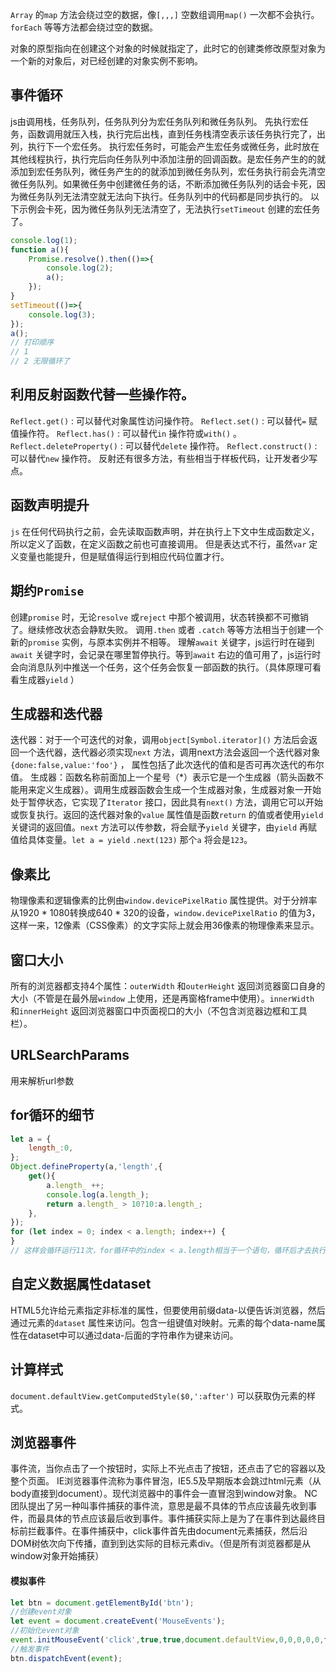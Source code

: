 `Array` 的`map` 方法会绕过空的数据，像`[,,,]` 空数组调用`map()` 一次都不会执行。`forEach` 等等方法都会绕过空的数据。

对象的原型指向在创建这个对象的时候就指定了，此时它的创建类修改原型对象为一个新的对象后，对已经创建的对象实例不影响。

## 事件循环

js由调用栈，任务队列，任务队列分为宏任务队列和微任务队列。
先执行宏任务，函数调用就压入栈，执行完后出栈，直到任务栈清空表示该任务执行完了，出列，执行下一个宏任务。
执行宏任务时，可能会产生宏任务或微任务，此时放在其他线程执行，执行完后向任务队列中添加注册的回调函数。是宏任务产生的的就添加到宏任务队列，微任务产生的的就添加到微任务队列，宏任务执行前会先清空微任务队列。如果微任务中创建微任务的话，不断添加微任务队列的话会卡死，因为微任务队列无法清空就无法向下执行。任务队列中的代码都是同步执行的。
以下示例会卡死，因为微任务队列无法清空了，无法执行`setTimeout` 创建的宏任务了。
```javascript
console.log(1);
function a(){
    Promise.resolve().then(()=>{
        console.log(2);
        a();
    });
}
setTimeout(()=>{
    console.log(3);
});
a();
// 打印顺序
// 1
// 2 无限循环了
```

## 利用反射函数代替一些操作符。

`Reflect.get()` : 可以替代对象属性访问操作符。
`Reflect.set()` : 可以替代`=` 赋值操作符。
`Reflect.has()` : 可以替代`in` 操作符或`with()` 。
`Reflect.deleteProperty()` : 可以替代`delete` 操作符。
`Reflect.construct()` : 可以替代`new` 操作符。
反射还有很多方法，有些相当于样板代码，让开发者少写点。

## 函数声明提升

`js` 在任何代码执行之前，会先读取函数声明，并在执行上下文中生成函数定义，所以定义了函数，在定义函数之前也可直接调用。
但是表达式不行，虽然`var` 定义变量也能提升，但是赋值得运行到相应代码位置才行。

## 期约`Promise`

创建`promise` 时，无论`resolve` 或`reject` 中那个被调用，状态转换都不可撤销了。继续修改状态会静默失败。
调用`.then` 或者 `.catch` 等等方法相当于创建一个新的`promise` 实例，与原本实例并不相等。
理解`await` 关键字，js运行时在碰到`await` 关键字时，会记录在哪里暂停执行。等到`await` 右边的值可用了，js运行时会向消息队列中推送一个任务，这个任务会恢复一部函数的执行。（具体原理可看看生成器`yield` ）

## 生成器和迭代器

迭代器：对于一个可迭代的对象，调用`object[Symbol.iterator]()` 方法后会返回一个迭代器，迭代器必须实现`next` 方法，调用next方法会返回一个迭代器对象`{done:false,value:'foo'}` ， 属性包括了此次迭代的值和是否可再次迭代的布尔值。
生成器：函数名称前面加上一个星号（*）表示它是一个生成器（箭头函数不能用来定义生成器）。调用生成器函数会生成一个生成器对象，生成器对象一开始处于暂停状态，它实现了`Iterator` 接口，因此具有`next()` 方法，调用它可以开始或恢复执行。返回的迭代器对象的`value` 属性值是函数`return` 的值或者使用`yield` 关键词的返回值。`next` 方法可以传参数，将会赋予`yield` 关键字，由`yield` 再赋值给具体变量。`let a = yield` `.next(123)` 那个`a` 将会是`123`。

## 像素比

物理像素和逻辑像素的比例由`window.devicePixelRatio` 属性提供。对于分辨率从1920 * 1080转换成640 * 320的设备，`window.devicePixelRatio` 的值为3，这样一来，12像素（CSS像素）的文字实际上就会用36像素的物理像素来显示。

## 窗口大小

所有的浏览器都支持4个属性：`outerWidth` 和`outerHeight` 返回浏览器窗口自身的大小（不管是在最外层`window` 上使用，还是再窗格frame中使用）。`innerWidth` 和`innerHeight` 返回浏览器窗口中页面视口的大小（不包含浏览器边框和工具栏）。

## URLSearchParams

用来解析url参数

## for循环的细节

```javascript
let a = {
    length_:0,
};
Object.defineProperty(a,'length',{
    get(){
        a.length_ ++;
        console.log(a.length_);
        return a.length_ > 10?10:a.length_;
    },
});
for (let index = 0; index < a.length; index++) {
}
// 这样会循环运行11次，for循环中的index < a.length相当于一个语句，循环后才去执行一次来判断。
```

## 自定义数据属性dataset

HTML5允许给元素指定非标准的属性，但要使用前缀data-以便告诉浏览器，然后通过元素的`dataset` 属性来访问。包含一组键值对映射。元素的每个data-name属性在dataset中可以通过data-后面的字符串作为键来访问。

## 计算样式

`document.defaultView.getComputedStyle($0,':after')` 可以获取伪元素的样式。

## 浏览器事件

事件流，当你点击了一个按钮时，实际上不光点击了按钮，还点击了它的容器以及整个页面。
IE浏览器事件流称为事件冒泡，IE5.5及早期版本会跳过html元素（从body直接到document）。现代浏览器中的事件会一直冒泡到window对象。
NC团队提出了另一种叫事件捕获的事件流，意思是最不具体的节点应该最先收到事件，而最具体的节点应该最后收到事件。事件捕获实际上是为了在事件到达最终目标前拦截事件。在事件捕获中，click事件首先由document元素捕获，然后沿DOM树依次向下传播，直到到达实际的目标元素div。（但是所有浏览器都是从window对象开始捕获）
#### 模拟事件
```javascript
let btn = document.getElementById('btn');
//创建event对象
let event = document.createEvent('MouseEvents');
//初始化event对象
event.initMouseEvent('click',true,true,document.defaultView,0,0,0,0,0,false,false,false,false,0,null);
//触发事件
btn.dispatchEvent(event);
```